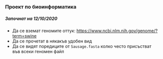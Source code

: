 ### Проект по биоинформатика

##### Започнат на 12/10/2020

* Да се вземат геномите оттук: https://www.ncbi.nlm.nih.gov/genome/?term=swine
* Да се прочетат в някакъв удобен вид
* Да се видят поредиците от `Sausage.fasta` колко често присъстват във всеки геномен файл
